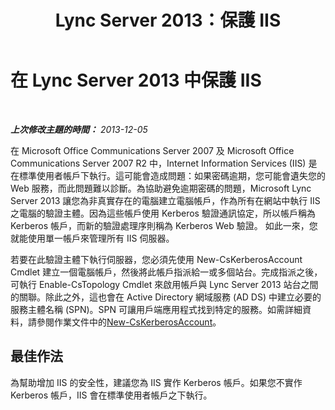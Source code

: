 ﻿---
title: Lync Server 2013：保護 IIS
TOCTitle: 在 Lync Server 2013 中保護 IIS
ms:assetid: a67171a6-6703-4e09-abb3-35d335bb674e
ms:mtpsurl: https://technet.microsoft.com/zh-tw/library/Dn518332(v=OCS.15)
ms:contentKeyID: 60471187
ms.date: 08/10/2015
mtps_version: v=OCS.15
ms.translationtype: HT
---

# 在 Lync Server 2013 中保護 IIS

 

_**上次修改主題的時間：** 2013-12-05_

在 Microsoft Office Communications Server 2007 及 Microsoft Office Communications Server 2007 R2 中，Internet Information Services (IIS) 是在標準使用者帳戶下執行。這可能會造成問題：如果密碼逾期，您可能會遺失您的 Web 服務，而此問題難以診斷。為協助避免逾期密碼的問題，Microsoft Lync Server 2013 讓您為非真實存在的電腦建立電腦帳戶，作為所有在網站中執行 IIS 之電腦的驗證主體。因為這些帳戶使用 Kerberos 驗證通訊協定，所以帳戶稱為 Kerberos 帳戶，而新的驗證處理序則稱為 Kerberos Web 驗證。 如此一來，您就能使用單一帳戶來管理所有 IIS 伺服器。

若要在此驗證主體下執行伺服器，您必須先使用 New-CsKerberosAccount Cmdlet 建立一個電腦帳戶，然後將此帳戶指派給一或多個站台。完成指派之後，可執行 Enable-CsTopology Cmdlet 來啟用帳戶與 Lync Server 2013 站台之間的關聯。除此之外，這也會在 Active Directory 網域服務 (AD DS) 中建立必要的服務主體名稱 (SPN)。SPN 可讓用戶端應用程式找到特定的服務。如需詳細資料，請參閱作業文件中的[New-CsKerberosAccount](https://docs.microsoft.com/en-us/powershell/module/skype/New-CsKerberosAccount)。

## 最佳作法

為幫助增加 IIS 的安全性，建議您為 IIS 實作 Kerberos 帳戶。如果您不實作 Kerberos 帳戶，IIS 會在標準使用者帳戶之下執行。

